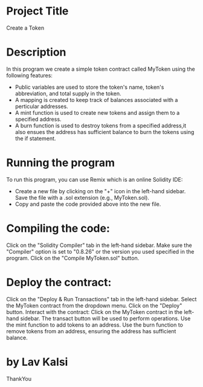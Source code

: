 # Project Title 
 Create a Token 

#  Description
In this program we create a simple token contract called MyToken using the following features:

* Public variables are used to store the token's name, token's abbreviation, and total supply in the token.
* A mapping is created to keep track of balances associated with a perticular addresses.
* A mint function is used to create new tokens and assign them to a specified address.
* A burn function is used to destroy tokens from a specified address,it also ensues the address has sufficient balance to burn the tokens using the if statement.
# Running the program
To run this program, you can use Remix which is an online Solidity IDE:

* Create a new file by clicking on the "+" icon in the left-hand sidebar. Save the file with a .sol extension (e.g., MyToken.sol).
* Copy and paste the code provided above into the new file.
# Compiling the code:
Click on the "Solidity Compiler" tab in the left-hand sidebar.
Make sure the "Compiler" option is set to "0.8.26" or the version you used specified in the program.
Click on the "Compile MyToken.sol" button.

# Deploy the contract:
Click on the "Deploy & Run Transactions" tab in the left-hand sidebar.
Select the MyToken contract from the dropdown menu.
Click on the "Deploy" button.
Interact with the contract:
Click on the MyToken contract in the left-hand sidebar.
The transact button will be used to perform operations.
Use the mint function to add tokens to an address.
Use the burn function to remove tokens from an address, ensuring the address has sufficient balance.
# by Lav Kalsi
ThankYou
